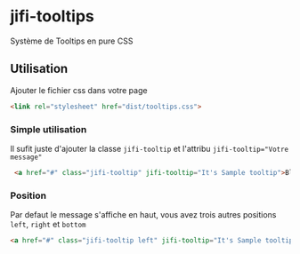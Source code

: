 # jifi-tooltips
Système de Tooltips en pure CSS

## Utilisation

Ajouter le fichier css dans votre page
```html
<link rel="stylesheet" href="dist/tooltips.css">
```

### Simple utilisation

Il sufit juste d'ajouter la classe `jifi-tooltip` et l'attribu `jifi-tooltip="Votre message"`

```html
 <a href="#" class="jifi-tooltip" jifi-tooltip="It's Sample tooltip">Black Top Tooltip</a>
```

### Position
Par defaut le message s'affiche en haut, vous avez trois autres positions `left`, `right` et `bottom`

```html
<a href="#" class="jifi-tooltip left" jifi-tooltip="It's Sample tooltip">Black Top Tooltip</a>
```